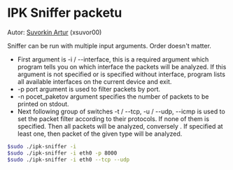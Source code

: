 # IPK Sniffer packetu
Autor: [Suvorkin Artur](https://www.vut.cz/en/people/artur-suvorkin-232009/) (xsuvor00)

Sniffer can be run with multiple input arguments. Order doesn't matter.

- First argument is -i / --interface, this is a required argument which program tells you on which interface the packets will be analyzed. If this argument is not specified or is specified without interface, program lists all available interfaces on the current device and exit.
- -p port argument is used to filter packets by port.
- -n pocet_paketov argument specifies the number of packets to be printed on stdout.
- Next following group of switches -t / --tcp, -u / --udp, --icmp is used to set the packet filter according to their protocols. If none of them is specified. Then all packets will be analyzed, conversely . If specified at least one, then packet of the given type will be analyzed. 

```sh
$sudo ./ipk-sniffer -i                            
$sudo ./ipk-sniffer -i eth0 -p 8000                                                                  
$sudo ./ipk-sniffer -i eth0 --tcp --udp
```